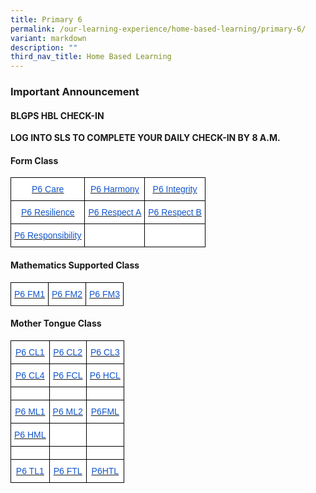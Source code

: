 ```yaml
---
title: Primary 6
permalink: /our-learning-experience/home-based-learning/primary-6/
variant: markdown
description: ""
third_nav_title: Home Based Learning
---
```

### Important&nbsp;Announcement

#### BLGPS HBL CHECK-IN

**LOG INTO SLS TO COMPLETE YOUR DAILY CHECK-IN BY 8 A.M.**

#### Form Class

<style type="text/css">
.tg  {border-collapse:collapse;border-spacing:0;}
.tg td{border-color:black;border-style:solid;border-width:1px;font-family:Arial, sans-serif;font-size:14px;
  overflow:hidden;padding:10px 5px;word-break:normal;}
.tg th{border-color:black;border-style:solid;border-width:1px;font-family:Arial, sans-serif;font-size:14px;
  font-weight:normal;overflow:hidden;padding:10px 5px;word-break:normal;}
.tg .tg-db9x{background-color:#FFF;color:#15C;text-align:center;text-decoration:underline;vertical-align:top}
.tg .tg-ktyi{background-color:#FFF;text-align:left;vertical-align:top}
</style>
<table class="tg">
<thead>
  <tr>
    <th class="tg-db9x"><a href="https://docs.google.com/document/d/1brIV20GSPHzRhb4einMbtu6fWra1xMoH/edit"><span style="color:#15C;background-color:transparent">P6 Care</span></a></th>
    <th class="tg-db9x"><a href="https://docs.google.com/document/d/1ISRhF6B0XNf-4fdOJ3MS1Uad_syL-0yn/edit"><span style="color:#15C;background-color:transparent">P6 Harmony</span></a></th>
    <th class="tg-db9x"><a href="https://docs.google.com/document/d/1NuZ8NoGel4eTCGeSByqAlmX0wFOOOsna/edit"><span style="color:#15C;background-color:transparent">P6 Integrity</span></a></th>
  </tr>
</thead>
<tbody>
  <tr>
    <td class="tg-db9x"><a href="https://docs.google.com/document/d/1rvuF2I_ivdc4ykeViIrAd0wSAcsX14n3/edit"><span style="color:#15C;background-color:transparent">P6 Resilience</span></a></td>
    <td class="tg-db9x"><a href="https://docs.google.com/document/d/1F5cOxAQLMz-Drs67srLBu9g4w4XZAJX5/edit"><span style="color:#15C;background-color:transparent">P6 Respect A</span></a></td>
    <td class="tg-db9x"><a href="https://docs.google.com/document/d/1xA7P7kMrcxO3NFC5weXB_mFwHG3mHCpJ/edit"><span style="color:#15C;background-color:transparent">P6 Respect B</span></a></td>
  </tr>
  <tr>
    <td class="tg-db9x"><a href="https://docs.google.com/document/d/1EybpxspwCDyhwimGWyt8PMP4_hZFnJll/edit"><span style="color:#15C;background-color:transparent">P6 Responsibility</span></a></td>
    <td class="tg-ktyi"></td>
    <td class="tg-ktyi"></td>
  </tr>
</tbody>
</table>

#### Mathematics Supported Class


<style type="text/css">
.tg  {border-collapse:collapse;border-spacing:0;}
.tg td{border-color:black;border-style:solid;border-width:1px;font-family:Arial, sans-serif;font-size:14px;
  overflow:hidden;padding:10px 5px;word-break:normal;}
.tg th{border-color:black;border-style:solid;border-width:1px;font-family:Arial, sans-serif;font-size:14px;
  font-weight:normal;overflow:hidden;padding:10px 5px;word-break:normal;}
.tg .tg-db9x{background-color:#FFF;color:#15C;text-align:center;text-decoration:underline;vertical-align:top}
.tg .tg-ktyi{background-color:#FFF;text-align:left;vertical-align:top}
</style>
<table class="tg">
<thead>
  <tr>
    <th class="tg-db9x"><a href="https://docs.google.com/document/d/1URMpwUaHcy3fwsiZgRvQYCeyrmgRIzQF/edit"><span style="color:#15C;background-color:transparent">P6 FM1</span></a></th>
    <th class="tg-db9x"><a href="https://docs.google.com/document/d/1OqzpTVAVdiUDIgNPzw51Xd76S1dWWGDJ/edit"><span style="color:#15C;background-color:transparent">P6 FM2</span></a></th>
    <th class="tg-db9x"><a href="https://docs.google.com/document/d/1_8WeNoFxKoh86RI2KhR3GhiIU6h-qXjG/edit?usp=sharing&amp;ouid=105417872371350287373&amp;rtpof=true&amp;sd=true"><span style="color:#15C;background-color:transparent">P6 FM3</span></a></th>
  </tr>
</thead>
<tbody>
  <tr>
  </tr>
</tbody>
</table>

#### Mother Tongue Class


<style type="text/css">
.tg  {border-collapse:collapse;border-spacing:0;}
.tg td{border-color:black;border-style:solid;border-width:1px;font-family:Arial, sans-serif;font-size:14px;
  overflow:hidden;padding:10px 5px;word-break:normal;}
.tg th{border-color:black;border-style:solid;border-width:1px;font-family:Arial, sans-serif;font-size:14px;
  font-weight:normal;overflow:hidden;padding:10px 5px;word-break:normal;}
.tg .tg-db9x{background-color:#FFF;color:#15C;text-align:center;text-decoration:underline;vertical-align:top}
.tg .tg-ktyi{background-color:#FFF;text-align:left;vertical-align:top}
</style>
<table class="tg">
<thead>
  <tr>
    <th class="tg-db9x"><a href="https://docs.google.com/document/d/1y--gLdvpGYGF3Iz3fEsryHmqQC5Nv-yV/edit"><span style="color:#15C;background-color:transparent">P6 CL1</span></a></th>
    <th class="tg-db9x"><a href="https://docs.google.com/document/d/1yCFLfhA0KArx-iUuiFkOTmkq7YkMPw1C/edit"><span style="color:#15C;background-color:transparent">P6 CL2</span></a></th>
    <th class="tg-db9x"><a href="https://docs.google.com/document/d/1omukFGN-OsBX27Y1i0Uz8N-YmTvseQnz/edit"><span style="color:#15C;background-color:transparent">P6 CL3</span></a></th>
  </tr>
</thead>
<tbody>
  <tr>
    <td class="tg-db9x"><a href="https://docs.google.com/document/d/1kz-bhRO7f6RDCpi5Y_46MQaGlg0xkcEl/edit"><span style="color:#15C;background-color:transparent">P6 CL4</span></a></td>
    <td class="tg-db9x"><a href="https://docs.google.com/document/d/1YvRR3zEd32tvIJig1kmUoUY9ALY4swyy/edit"><span style="color:#15C;background-color:transparent">P6 FCL</span></a></td>
    <td class="tg-db9x"><a href="https://docs.google.com/document/d/1pk_E_stRJyKAI2qq5SGsS8e6TcLQ0vJF/edit"><span style="color:#15C;background-color:transparent">P6 HCL</span></a></td>
  </tr>
  <tr>
    <td class="tg-ktyi"></td>
    <td class="tg-ktyi"></td>
    <td class="tg-ktyi"></td>
  </tr>
  <tr>
    <td class="tg-db9x"><a href="https://docs.google.com/document/d/1rnhtVgWPnCvW0Gsf6aiv9EnBoCyNV2km/edit"><span style="color:#15C;background-color:transparent">P6 ML1</span></a></td>
    <td class="tg-db9x"><a href="https://docs.google.com/document/d/1wleLDhiRoX8ZNqlGjyY5RBPPwZaW1xgq/edit"><span style="color:#15C;background-color:transparent">P6 ML2</span></a></td>
    <td class="tg-db9x"><a href="https://docs.google.com/document/d/1pWsVM3xbV4H8fkGOLIq-UseQGL1bqnL8/edit"><span style="color:#15C;background-color:transparent">P6FML</span></a></td>
  </tr>
  <tr>
    <td class="tg-db9x"><a href="https://docs.google.com/document/d/1_aHGLuESj9QyYJhG75FHZLp359x_Y-rF/edit"><span style="color:#15C;background-color:transparent">P6 HML</span></a></td>
    <td class="tg-ktyi"></td>
    <td class="tg-ktyi"></td>
  </tr>
  <tr>
    <td class="tg-ktyi"></td>
    <td class="tg-ktyi"></td>
    <td class="tg-ktyi"></td>
  </tr>
  <tr>
    <td class="tg-db9x"><a href="https://docs.google.com/document/d/1B6l5GsGVlwFUPz0Geivb9s3afX64H0OY/edit"><span style="color:#15C;background-color:transparent">P6 TL1</span></a></td>
    <td class="tg-db9x"><a href="https://docs.google.com/document/d/1hxpJhQBmu0yWFLOSCJrJJlS09CyWwoLo/edit"><span style="color:#15C;background-color:transparent">P6 FTL</span></a></td>
    <td class="tg-db9x"><a href="https://docs.google.com/document/d/18nZcIPYcevf2VzpMxkgMOGF_qIKLOZoh/edit?usp=sharing&amp;ouid=105417872371350287373&amp;rtpof=true&amp;sd=true"><span style="color:#15C;background-color:transparent">P6HTL</span></a></td>
  </tr>
</tbody>
</table>